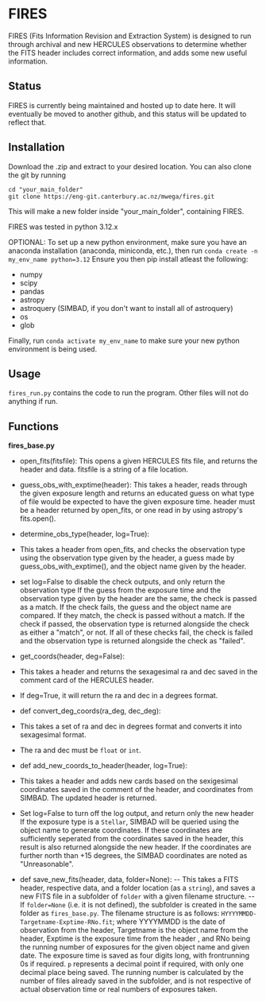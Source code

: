 # FIRES
FIRES (Fits Information Revision and Extraction System) is designed to run through archival and new HERCULES observations to determine whether the FITS header includes correct information, and adds some new useful information.

## Status
FIRES is currently being maintained and hosted up to date here. It will eventually be moved to another github, and this status will be updated to reflect that.
## Installation
Download the .zip and extract to your desired location. You can also clone the git by running
```
cd "your_main_folder"
git clone https://eng-git.canterbury.ac.nz/mwega/fires.git
```
This will make a new folder inside "your_main_folder", containing FIRES.

FIRES was tested in python 3.12.x

OPTIONAL: To set up a new python environment, make sure you have an anaconda installation (anaconda, miniconda, etc.), then run `conda create -n my_env_name python=3.12`
Ensure you then pip install atleast the following:

- numpy
- scipy
- pandas
- astropy
- astroquery (SIMBAD, if you don't want to install all of astroquery)
- os
- glob

Finally, run `conda activate my_env_name` to make sure your new python environment is being used.

## Usage

`fires_run.py` contains the code to run the program. Other files will not do anything if run.

## Functions
**fires_base.py**
- open_fits(fitsfile):
This opens a given HERCULES fits file, and returns the header and data.
fitsfile is a string of a file location.

- guess_obs_with_exptime(header):
This takes a header, reads through the given exposure length and returns an educated guess on what type of file would be expected to have the given exposure time.
header must be a header returned by open_fits, or one read in by using astropy's fits.open().

- determine_obs_type(header, log=True):
 - This takes a header from open_fits, and checks the observation type using the observation type given by the header, a guess made by guess_obs_with_exptime(), and the object name given by the header.
 - set log=False to disable the check outputs, and only return the observation type
If the guess from the exposure time and the observation type given by the header are the same, the check is passed as a match. 
If the check fails, the guess and the object name are compared. If they match, the check is passed without a match.
If the check if passed, the observation type is returned alongside the check as either a "match", or not.
If all of these checks fail, the check is failed and the observation type is returned alongside the check as "failed".


- get_coords(header, deg=False):
 - This takes a header and returns the sexagesimal ra and dec saved in the comment card of the HERCULES header.
 - If deg=True, it will return the ra and dec in a degrees format.

- def convert_deg_coords(ra_deg, dec_deg):
 - This takes a set of ra and dec in degrees format and converts it into sexagesimal format. 
 - The ra and dec must be `float` or `int`.

- def add_new_coords_to_header(header, log=True):
 - This takes a header and adds new cards based on the sexigesimal coordinates saved in the comment of the header, and coordinates from SIMBAD. The updated header is returned.
 - Set log=False to turn off the log output, and return only the new header
If the exposure type is a `Stellar`, SIMBAD will be queried using the object name to generate coordinates. If these coordinates are sufficiently seperated from the coordinates saved in the header, this result is also returned alongside the new header. If the coordinates are further north than +15 degrees, the SIMBAD coordinates are noted as "Unreasonable".

- def save_new_fits(header, data, folder=None):
 -- This takes a FITS header, respective data, and a folder location (as a `string`), and saves a new FITS file in a subfolder of `folder` with a given filename structure.
 -- If `folder=None` (i.e. it is not defined), the subfolder is created in the same folder as `fires_base.py`.
The filename structure is as follows: `HYYYYMMDD-Targetname-Exptime-RNo.fit`; where YYYYMMDD is the date of observation from the header, Targetname is the object name from the header, Exptime is the exposure time from the header , and RNo being the running number of exposures for the given object name and given date.
The exposure time is saved as four digits long, with frontrunning 0s if required. `p` represents a decimal point if required, with only one decimal place being saved.
The running number is calculated by the number of files already saved in the subfolder, and is not respective of actual observation time or real numbers of exposures taken.

